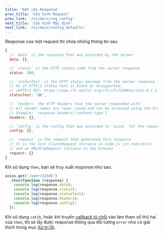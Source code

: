 ```yaml
---
title: 'Kết cấu Response'
prev_title: 'Cấu hình Request'
prev_link: '/vi/docs/req_config'
next_title: 'Cấu hình Mặc định'
next_link: '/vi/docs/config_defaults'
---
```


Response của một request thì chứa những thông tin sau.

```js
{
  // `data` is the response that was provided by the server
  data: {},

  // `status` is the HTTP status code from the server response
  status: 200,

  // `statusText` is the HTTP status message from the server response
  // As of HTTP/2 status text is blank or unsupported.
  // (HTTP/2 RFC: https://www.rfc-editor.org/rfc/rfc7540#section-8.1.2.4)
  statusText: 'OK',

  // `headers` the HTTP headers that the server responded with
  // All header names are lower cased and can be accessed using the bracket notation.
  // Example: `response.headers['content-type']`
  headers: {},

  // `config` is the config that was provided to `axios` for the request
  config: {},

  // `request` is the request that generated this response
  // It is the last ClientRequest instance in node.js (in redirects)
  // and an XMLHttpRequest instance in the browser
  request: {}
}
```

Khi sử dụng `then`, bạn sẽ truy xuất response như sau:

```js
axios.get('/user/12345')
  .then(function (response) {
    console.log(response.data);
    console.log(response.status);
    console.log(response.statusText);
    console.log(response.headers);
    console.log(response.config);
  });
```

Khi sử dụng `catch`, hoặc khi truyền [callback từ chối](https://developer.mozilla.org/en-US/docs/Web/JavaScript/Reference/Global_Objects/Promise/then) vào làm tham số thứ hai của `then`, thì sẽ lấy được response thông qua đối tượng `error` như có giải thích trong mục [Xử trí lỗi](/vi/docs/handling_errors).
